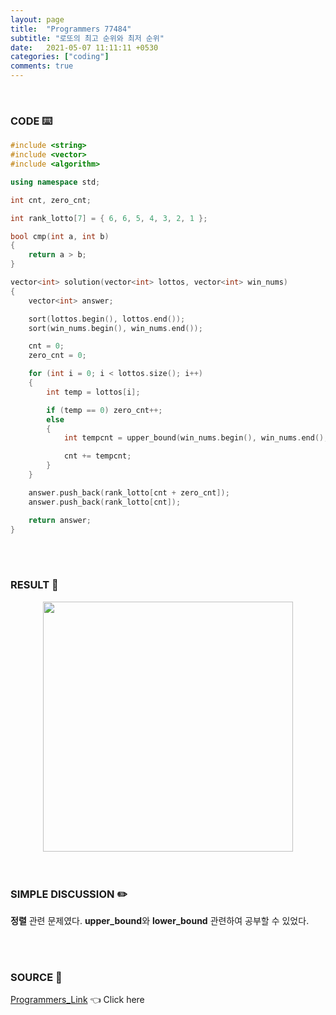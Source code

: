 ```yaml
---
layout: page
title:  "Programmers 77484"
subtitle: "로또의 최고 순위와 최저 순위"
date:   2021-05-07 11:11:11 +0530
categories: ["coding"]
comments: true
---
```


<br>

### CODE ⌨️

```c++
#include <string>
#include <vector>
#include <algorithm>

using namespace std;

int cnt, zero_cnt;

int rank_lotto[7] = { 6, 6, 5, 4, 3, 2, 1 };

bool cmp(int a, int b)
{
	return a > b;
}

vector<int> solution(vector<int> lottos, vector<int> win_nums)
{
	vector<int> answer;

	sort(lottos.begin(), lottos.end());
	sort(win_nums.begin(), win_nums.end());

	cnt = 0;
	zero_cnt = 0;

	for (int i = 0; i < lottos.size(); i++)
	{
		int temp = lottos[i];

		if (temp == 0) zero_cnt++;
		else
		{
			int tempcnt = upper_bound(win_nums.begin(), win_nums.end(), temp) - lower_bound(win_nums.begin(), win_nums.end(), temp);

			cnt += tempcnt;
		}
	}

	answer.push_back(rank_lotto[cnt + zero_cnt]);
	answer.push_back(rank_lotto[cnt]);

	return answer;
}
```  

<br>
<br>

### RESULT 💛

<img src="{{ '/assets/programmers/p77484r.jpg' }}" style="width: 400px; height: auto; margin-left: auto; margin-right: auto; display: block;">  

<br>
<br>

### SIMPLE DISCUSSION ✏️

**정렬** 관련 문제였다. **upper_bound**와 **lower_bound** 관련하여 공부할 수 있었다.  

<br>
<br>

### SOURCE 💎

[Programmers_Link][link] 👈 Click here  

<br>
<br>

<script src="https://utteranc.es/client.js"
        repo="DCherish/DCherish.github.io"
        issue-term="pathname"
        theme="boxy-light"
        crossorigin="anonymous"
        async>
</script>

[link]: https://programmers.co.kr/learn/courses/30/lessons/77484